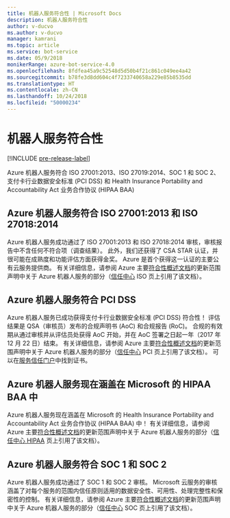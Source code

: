 ```yaml
---
title: 机器人服务符合性 | Microsoft Docs
description: 机器人服务符合性
author: v-ducvo
ms.author: v-ducvo
manager: kamrani
ms.topic: article
ms.service: bot-service
ms.date: 05/9/2018
monikerRange: azure-bot-service-4.0
ms.openlocfilehash: 8fdfea45a9c52548d5d50b4f21c861c049ee4a42
ms.sourcegitcommit: b78fe3d8dd604c4f7233740658a229e85b8535dd
ms.translationtype: HT
ms.contentlocale: zh-CN
ms.lasthandoff: 10/24/2018
ms.locfileid: "50000234"
---
```

# <a name="bot-service-compliance"></a>机器人服务符合性

[!INCLUDE [pre-release-label](../includes/pre-release-label.md)]

Azure 机器人服务符合 ISO 27001:2013、ISO 27019:2014、SOC 1 和 SOC 2、支付卡行业数据安全标准 (PCI DSS) 和 Health Insurance Portability and Accountability Act 业务合作协议 (HIPAA BAA)

## <a name="azure-bot-service-is-compliant-with-iso-270012013-and-iso-270182014"></a>Azure 机器人服务符合 ISO 27001:2013 和 ISO 27018:2014 
Azure 机器人服务成功通过了 ISO 27001:2013 和 ISO 27018:2014 审核，审核报告中不含任何不符合项（调查结果）。 此外，我们还获得了 CSA STAR 认证，并很可能在成熟度和功能评估方面获得金奖。  Azure 是首个获得这一认证的主要公有云服务提供商。 有关详细信息，请参阅 Azure 主要[符合性概述文档](https://gallery.technet.microsoft.com/Overview-of-Azure-c1be3942)的更新范围声明中关于 Azure 机器人服务的部分（[信任中心](https://www.microsoft.com/en-us/trustcenter/compliance/iso-iec-27001) ISO 页上引用了该文档）。  
 
## <a name="azure-bot-service-is-compliant-with-pci-dss"></a>Azure 机器人服务符合 PCI DSS
Azure 机器人服务已成功获得支付卡行业数据安全标准 (PCI DSS) 符合性！ 评估结果是 QSA（审核员）发布的合规声明书 (AoC) 和合规报告 (RoC)。 合规的有效期从通过审核并从评估员处获得 AoC 开始，并在 AoC 签署之日起一年（2017 年 12 月 22 日）结束。 有关详细信息，请参阅 Azure 主要[符合性概述文档](https://gallery.technet.microsoft.com/Overview-of-Azure-c1be3942)的更新范围声明中关于 Azure 机器人服务的部分（[信任中心](https://www.microsoft.com/en-us/trustcenter/compliance/iso-iec-27001) PCI 页上引用了该文档）。  可以在[服务信任门户](https://servicetrust.microsoft.com/)中找到证书。
 
## <a name="azure-bot-service-is-now-covered-under-microsofts-hipaa-baa"></a>Azure 机器人服务现在涵盖在 Microsoft 的 HIPAA BAA 中
Azure 机器人服务现在涵盖在 Microsoft 的 Health Insurance Portability and Accountability Act 业务合作协议 (HIPAA BAA) 中！ 有关详细信息，请参阅 Azure 主要[符合性概述文档](https://gallery.technet.microsoft.com/Overview-of-Azure-c1be3942)的更新范围声明中关于 Azure 机器人服务的部分（[信任中心 HIPAA](https://www.microsoft.com/en-us/TrustCenter/Compliance/HIPAA) 页上引用了该文档）。  


## <a name="azure-bot-service-is-compliant-with-soc-1-and-soc-2"></a>Azure 机器人服务符合 SOC 1 和 SOC 2 
Azure 机器人服务成功通过了 SOC 1 和 SOC 2 审核。 Microsoft 云服务的审核涵盖了对每个服务的范围内信任原则适用的数据安全性、可用性、处理完整性和保密性的控制。 有关详细信息，请参阅 Azure 主要[符合性概述文档](https://gallery.technet.microsoft.com/Overview-of-Azure-c1be3942)的更新范围声明中关于 Azure 机器人服务的部分（[信任中心](https://www.microsoft.com/en-us/trustcenter/compliance/iso-iec-27001) SOC 页上引用了该文档）。  
 
